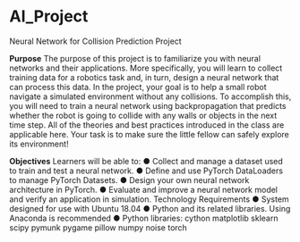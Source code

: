 # AI_Project
Neural Network for Collision Prediction Project

**Purpose**
The purpose of this project is to familiarize you with neural networks and their applications. More specifically,
you will learn to collect training data for a robotics task and, in turn, design a neural network that can
process this data. In the project, your goal is to help a small robot navigate a simulated environment without
any collisions. To accomplish this, you will need to train a neural network using backpropagation that
predicts whether the robot is going to collide with any walls or objects in the next time step. All of the
theories and best practices introduced in the class are applicable here. Your task is to make sure the little
fellow can safely explore its environment!

**Objectives**
Learners will be able to:
  ● Collect and manage a dataset used to train and test a neural network.
  ● Define and use PyTorch DataLoaders to manage PyTorch Datasets.
  ● Design your own neural network architecture in PyTorch.
  ● Evaluate and improve a neural network model and verify an application in simulation.
Technology Requirements
  ● System designed for use with Ubuntu 18.04
  ● Python and its related libraries. Using Anaconda is recommended
  ● Python libraries: cython matplotlib sklearn scipy pymunk pygame pillow numpy noise torch

